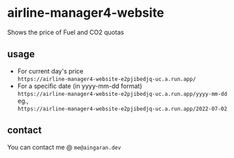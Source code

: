 # airline-manager4-website

Shows the price of Fuel and CO2 quotas

## usage

- For current day's price  
    `https://airline-manager4-website-e2pjibedjq-uc.a.run.app/`
- For a specific date (in yyyy-mm-dd format)  
    `https://airline-manager4-website-e2pjibedjq-uc.a.run.app/yyyy-mm-dd`  
    eg.,  
    `https://airline-manager4-website-e2pjibedjq-uc.a.run.app/2022-07-02`

## contact

You can contact me @ `me@aingaran.dev`
